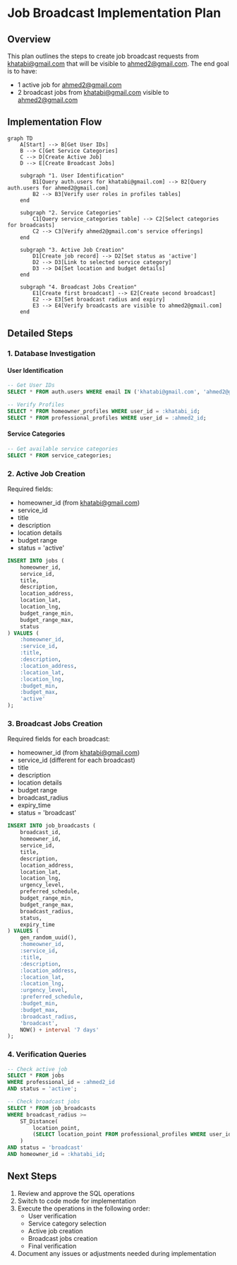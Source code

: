 # Job Broadcast Implementation Plan

## Overview
This plan outlines the steps to create job broadcast requests from khatabi@gmail.com that will be visible to ahmed2@gmail.com. The end goal is to have:
- 1 active job for ahmed2@gmail.com
- 2 broadcast jobs from khatabi@gmail.com visible to ahmed2@gmail.com

## Implementation Flow

```mermaid
graph TD
    A[Start] --> B[Get User IDs]
    B --> C[Get Service Categories]
    C --> D[Create Active Job]
    D --> E[Create Broadcast Jobs]
    
    subgraph "1. User Identification"
        B1[Query auth.users for khatabi@gmail.com] --> B2[Query auth.users for ahmed2@gmail.com]
        B2 --> B3[Verify user roles in profiles tables]
    end
    
    subgraph "2. Service Categories"
        C1[Query service_categories table] --> C2[Select categories for broadcasts]
        C2 --> C3[Verify ahmed2@gmail.com's service offerings]
    end
    
    subgraph "3. Active Job Creation"
        D1[Create job record] --> D2[Set status as 'active']
        D2 --> D3[Link to selected service category]
        D3 --> D4[Set location and budget details]
    end
    
    subgraph "4. Broadcast Jobs Creation"
        E1[Create first broadcast] --> E2[Create second broadcast]
        E2 --> E3[Set broadcast radius and expiry]
        E3 --> E4[Verify broadcasts are visible to ahmed2@gmail.com]
    end
```

## Detailed Steps

### 1. Database Investigation

#### User Identification
```sql
-- Get User IDs
SELECT * FROM auth.users WHERE email IN ('khatabi@gmail.com', 'ahmed2@gmail.com');

-- Verify Profiles
SELECT * FROM homeowner_profiles WHERE user_id = :khatabi_id;
SELECT * FROM professional_profiles WHERE user_id = :ahmed2_id;
```

#### Service Categories
```sql
-- Get available service categories
SELECT * FROM service_categories;
```

### 2. Active Job Creation

Required fields:
- homeowner_id (from khatabi@gmail.com)
- service_id
- title
- description
- location details
- budget range
- status = 'active'

```sql
INSERT INTO jobs (
    homeowner_id,
    service_id,
    title,
    description,
    location_address,
    location_lat,
    location_lng,
    budget_range_min,
    budget_range_max,
    status
) VALUES (
    :homeowner_id,
    :service_id,
    :title,
    :description,
    :location_address,
    :location_lat,
    :location_lng,
    :budget_min,
    :budget_max,
    'active'
);
```

### 3. Broadcast Jobs Creation

Required fields for each broadcast:
- homeowner_id (from khatabi@gmail.com)
- service_id (different for each broadcast)
- title
- description
- location details
- budget range
- broadcast_radius
- expiry_time
- status = 'broadcast'

```sql
INSERT INTO job_broadcasts (
    broadcast_id,
    homeowner_id,
    service_id,
    title,
    description,
    location_address,
    location_lat,
    location_lng,
    urgency_level,
    preferred_schedule,
    budget_range_min,
    budget_range_max,
    broadcast_radius,
    status,
    expiry_time
) VALUES (
    gen_random_uuid(),
    :homeowner_id,
    :service_id,
    :title,
    :description,
    :location_address,
    :location_lat,
    :location_lng,
    :urgency_level,
    :preferred_schedule,
    :budget_min,
    :budget_max,
    :broadcast_radius,
    'broadcast',
    NOW() + interval '7 days'
);
```

### 4. Verification Queries

```sql
-- Check active job
SELECT * FROM jobs 
WHERE professional_id = :ahmed2_id 
AND status = 'active';

-- Check broadcast jobs
SELECT * FROM job_broadcasts 
WHERE broadcast_radius >= 
    ST_Distance(
        location_point, 
        (SELECT location_point FROM professional_profiles WHERE user_id = :ahmed2_id)
    )
AND status = 'broadcast'
AND homeowner_id = :khatabi_id;
```

## Next Steps

1. Review and approve the SQL operations
2. Switch to code mode for implementation
3. Execute the operations in the following order:
   - User verification
   - Service category selection
   - Active job creation
   - Broadcast jobs creation
   - Final verification
4. Document any issues or adjustments needed during implementation